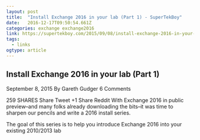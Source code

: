 ```yaml
---
layout: post
title:  "Install Exchange 2016 in your lab (Part 1) - SuperTekBoy"
date:   2016-12-17T09:50:54.661Z
categories: exchange exchange2016
link: https://supertekboy.com/2015/09/08/install-exchange-2016-in-your-lab-part-1/
tags:
  - links
ogtype: article
---
```


## Install Exchange 2016 in your lab (Part 1)
September 8, 2015 By Gareth Gudger 6 Comments

259 SHARES
Share
Tweet
+1
Share
Reddit
With Exchange 2016 in public preview–and many folks already downloading the bits–it was time to sharpen our pencils and write a 2016 install series.

The goal of this series is to help you introduce Exchange 2016 into your existing 2010/2013 lab
